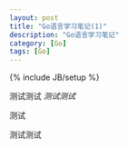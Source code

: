 ```yaml
---
layout: post
title: "Go语言学习笔记(1)"
description: "Go语言学习笔记"
category: [Go]
tags: [Go]
---
```

{% include JB/setup %}

测试测试
*测试测试*

测试

<!--more-->
测试测试
